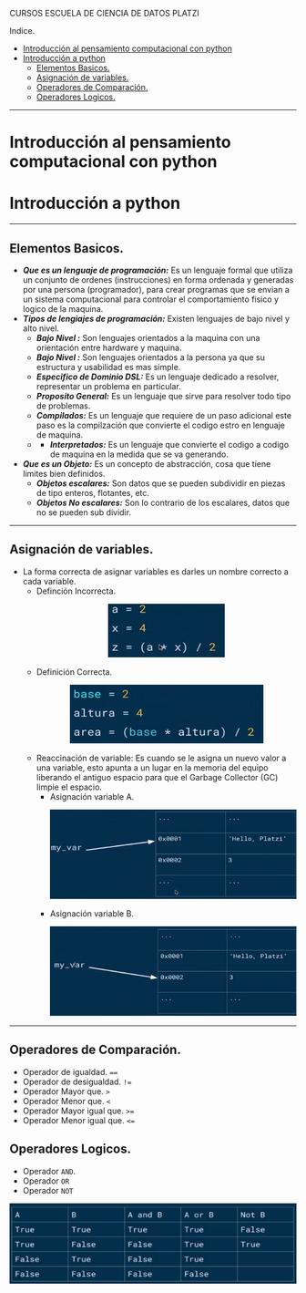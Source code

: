 CURSOS ESCUELA DE CIENCIA DE DATOS PLATZI

Indice.

- [Introducción al pensamiento computacional con python](#introducción-al-pensamiento-computacional-con-python)
- [Introducción a python](#introducción-a-python)
  - [Elementos Basicos.](#elementos-basicos)
  - [Asignación de variables.](#asignación-de-variables)
  - [Operadores de Comparación.](#operadores-de-comparación)
  - [Operadores Logicos.](#operadores-logicos)
___
# Introducción al pensamiento computacional con python
# Introducción a python
___
## Elementos Basicos.
- ***Que es un lenguaje de programación:*** Es un lenguaje formal que utiliza un conjunto de ordenes (instrucciones) en forma ordenada y generadas por una persona (programador), para crear programas que se envian a un sistema computacional para controlar el comportamiento fisico y logico de la maquina.
- ***Tipos de lengiajes de programación:*** Existen lenguajes de bajo nivel y alto nivel.
  - ***Bajo Nivel :*** Son lenguajes orientados a la maquina con una orientación entre hardware y maquina.
  - ***Bajo Nivel :*** Son lenguajes orientados a la persona ya que su estructura y usabilidad es mas simple.
  - ***Especifico de Dominio DSL:*** Es un lenguaje dedicado a resolver, representar un problema en particular.
  - ***Proposito General:*** Es un lenguaje que sirve para resolver todo tipo de problemas.
  - ***Compilados:*** Es un lenguaje que requiere de un paso adicional este paso es la compilzación que convierte el codigo estro en lenguaje de maquina.
  - - ***Interpretados:*** Es un lenguaje que convierte el codigo a codigo de maquina en la medida que se va generando.
- ***Que es un Objeto:*** Es un concepto de abstracción, cosa que tiene limites bien definidos.
    - ***Objetos escalares:*** Son datos que se pueden subdividir en piezas de tipo enteros, flotantes, etc.
    - ***Objetos No escalares:*** Son lo contrario de los escalares, datos que no se pueden sub dividir.
___
## Asignación de variables.
- La forma correcta de asignar variables es darles un nombre correcto a cada variable.
  - Definción Incorrecta. 
        <p align="center"> <img src= "./images/def_variable_incorrecta.PNG"></p>
  - Definición Correcta.
        <p align="center"> 
        <img src= "./images/def_variable_correcta.PNG">
        </p>
  - Reaccinación de variable: Es cuando se le asigna un nuevo valor a una variable, esto apunta a un lugar en la memoria del equipo liberando el antiguo espacio para que el Garbage Collector (GC) limpie el espacio.
    - Asignación variable A.
        <p align="center"> <img src= "./images/asigna_var1.PNG"></p>
    - Asignación variable B.
        <p align="center"> <img src= "./images/asigna_var2.PNG"></p>
___
## Operadores de Comparación.
- Operador de igualdad. `==`
- Operador de desigualdad. `!=`
- Operador Mayor que. `>`
- Operador Menor que. `<`
- Operador Mayor igual que. `>=`
- Operador Menor igual que. `<=`
## Operadores Logicos. 
- Operador `AND`.
- Operador `OR`
- Operador `NOT`
<p align="center"> <img src= "./images/tabla_operadores_logicos.PNG"></p>
